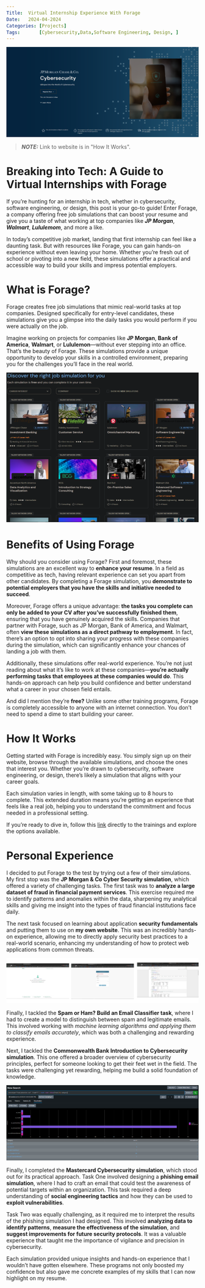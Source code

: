 ```yaml
---
Title:  Virtual Internship Experience With Forage
Date:   2024-04-2024
Categories: [Projects]
Tags:       [Cybersecurity,Data,Software Engineering, Design, ] 
---
```


![JPMOrgan Chase & Co](/assets/img/How-To-Get-Internship/JPMorgan/JPMorgan_Banner.png)

> **_NOTE:_**  Link to website is in "How It Works".

# Breaking into Tech: A Guide to Virtual Internships with Forage
If you’re hunting for an internship in tech, whether in cybersecurity, software engineering, or design, this post is your go-to guide! Enter Forage, a company offering free job simulations that can boost your resume and give you a taste of what working at top companies like ***JP Morgan***, ***Walmart***, ***Lululemom***, and more a like.

In today’s competitive job market, landing that first internship can feel like a daunting task. But with resources like Forage, you can gain hands-on experience without even leaving your home. Whether you’re fresh out of school or pivoting into a new field, these simulations offer a practical and accessible way to build your skills and impress potential employers. 

# What is Forage?

Forage creates free job simulations that mimic real-world tasks at top companies. Designed specifically for entry-level candidates, these simulations give you a glimpse into the daily tasks you would perform if you were actually on the job.

Imagine working on projects for companies like **JP Morgan**, **Bank of America**, **Walmart**, or **Lululemon**—without ever stepping into an office. That’s the beauty of Forage. These simulations provide a unique opportunity to develop your skills in a controlled environment, preparing you for the challenges you’ll face in the real world.

![JPMOrgan Chase & Co](/assets/img/How-To-Get-Internship/Blog-Post/Banner.png)

# Benefits of Using Forage

Why should you consider using Forage? First and foremost, these simulations are an excellent way to **enhance your resume**. In a field as competitive as tech, having relevant experience can set you apart from other candidates. By completing a Forage simulation, you **demonstrate to potential employers that you have the skills and initiative needed to succeed**.

Moreover, Forage offers a unique advantage: **the tasks you complete can only be added to your CV after you’ve successfully finished them**, ensuring that you have genuinely acquired the skills. Companies that partner with Forage, such as JP Morgan, Bank of America, and Walmart, often **view these simulations as a direct pathway to employment**. In fact, there’s an option to opt into sharing your progress with these companies during the simulation, which can significantly enhance your chances of landing a job with them.

Additionally, these simulations offer real-world experience. You’re not just reading about what it’s like to work at these companies—**you’re actually performing tasks that employees at these companies would do**. This hands-on approach can help you build confidence and better understand what a career in your chosen field entails.

And did I mention they’re **free?** Unlike some other training programs, Forage is completely accessible to anyone with an internet connection. You don’t need to spend a dime to start building your career.

# How It Works

Getting started with Forage is incredibly easy. You simply sign up on their website, browse through the available simulations, and choose the ones that interest you. Whether you’re drawn to cybersecurity, software engineering, or design, there’s likely a simulation that aligns with your career goals.

Each simulation varies in length, with some taking up to 8 hours to complete. This extended duration means you’re getting an experience that feels like a real job, helping you to understand the commitment and focus needed in a professional setting.

If you’re ready to dive in, follow this [link](https://www.theforage.com/simulations) directly to the trainings and explore the options available.

# Personal Experience

I decided to put Forage to the test by trying out a few of their simulations. My first stop was the **JP Morgan & Co Cyber Security simulation**, which offered a variety of challenging tasks. The first task was to **analyze a large dataset of fraud in financial payment services**. This exercise required me to identify patterns and anomalies within the data, sharpening my analytical skills and giving me insight into the types of fraud financial institutions face daily.

The next task focused on learning about application **security fundamentals** and putting them to use on **my own website**. This was an incredibly hands-on experience, allowing me to directly apply security best practices to a real-world scenario, enhancing my understanding of how to protect web applications from common threats.

![login for website, pandas, ](/assets/img/How-To-Get-Internship/3_Stitch.png)

Finally, I tackled the **Spam or Ham? Build an Email Classifier task**, where I had to create a model to distinguish between spam and legitimate emails. This involved working with *machine learning algorithms and applying them to classify emails accurately*, which was both a challenging and rewarding experience.

Next, I tackled the **Commonwealth Bank Introduction to Cybersecurity simulation**. This one offered a broader overview of cybersecurity principles, perfect for someone looking to get their feet wet in the field. The tasks were challenging yet rewarding, helping me build a solid foundation of knowledge.

![splunk ](/assets/img/How-To-Get-Internship/commonwealth_bank/Screenshot%20(101).png)

Finally, I completed the **Mastercard Cybersecurity simulation**, which stood out for its practical approach. Task One involved designing a **phishing email simulation**, where I had to craft an email that could test the awareness of potential targets within an organization. This task required a deep understanding of **social engineering tactics** and how they can be used to **exploit vulnerabilities**.

Task Two was equally challenging, as it required me to interpret the results of the phishing simulation I had designed. This involved **analyzing data to identify patterns**, **measure the effectiveness of the simulation**, and **suggest improvements for future security protocols**. It was a valuable experience that taught me the importance of vigilance and precision in cybersecurity.

Each simulation provided unique insights and hands-on experience that I wouldn’t have gotten elsewhere. These programs not only boosted my confidence but also gave me concrete examples of my skills that I can now highlight on my resume.

